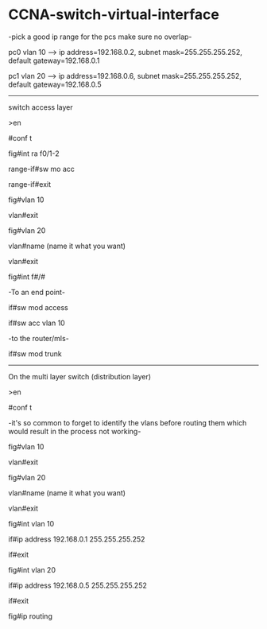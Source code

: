 # CCNA-switch-virtual-interface

-pick a good ip range for the pcs make sure no overlap-

pc0 vlan 10 --> ip address=192.168.0.2, subnet mask=255.255.255.252, default gateway=192.168.0.1

pc1 vlan 20 --> ip address=192.168.0.6, subnet mask=255.255.255.252, default gateway=192.168.0.5

--------------------------------------------------------------------------------------------------

switch access layer

\>en

#conf t

fig#int ra f0/1-2

range-if#sw mo acc

range-if#exit

fig#vlan 10

vlan#exit

fig#vlan 20

vlan#name (name it what you want)

vlan#exit

fig#int f#/#

-To an end point-

if#sw mod access

if#sw acc vlan 10

-to the router/mls-

if#sw mod trunk

----------------------------------------------------------------------------------------------------

On the multi layer switch (distribution layer)

\>en

#conf t

-it's so common to forget to identify the vlans before routing them which would result in the process not working-

fig#vlan 10

vlan#exit

fig#vlan 20

vlan#name (name it what you want)

vlan#exit

fig#int vlan 10

if#ip address 192.168.0.1 255.255.255.252

if#exit

fig#int vlan 20

if#ip address 192.168.0.5 255.255.255.252

if#exit

fig#ip routing

